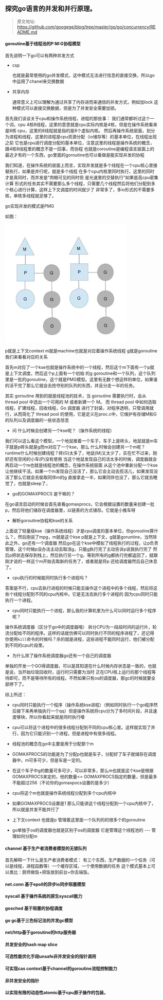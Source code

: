## 探究go语言的并发和并行原理。
> 原文地址: https://github.com/googege/blog/tree/master/go/go/concurrency/README.md

#### goroutine基于线程池的P:M:G协程模型
首先说明一下go可以有两种并发方式
- csp

    也就是最常使用的go并发模式，这中模式无法进行信息的直接交换，所以go中运用了chanel来交换数据
- 共享内存

    通常意义上可以理解为通过共享了内存进而来通信的并发方式，例如加lock
    这种模式可以直接交换数据，但是为了并发安全需要加锁。

首先我们谈谈关于cpu和操作系统线程，进程的那些事：
我们通常都听过这个一个词，cpu 4核8线程，这里的意思就是cpu实际内核是4核，但是在操作系统看来是8核
cpu，这里的8线程就是指的是8个虚拟内核。
然后再操作系统层面，划分为进程和线程，这里的进程是cpu资源分配（io储存等）的基本单位，在线程出现之前
它也是cpu进行调度分配的基本单位，注意这里的线程是操作系统的概念，跟4核8线程里的概念不是一回事，而协程
也就是coroutine是编程语言层面上的最近才有的一个东西，go里面的goroutine也可以看做是能实现并发的协程

我们知道，在操作系统的层面上而言，实现并发就是多个线程在一个cpu核心里接替执行，如果是并行呢，就是多个线程
在多个cpu内核里同时执行，这里的同时才是真同时，而并发是"肉眼可见的同时但 是光速里的交替执行"如果是高cpu密集计算
形式的任务其实不需要那么多个线程，只需要几个线程然后将他们分配到多个核心进行计算，这样上下文调度的时间就少了
非常多了，多io形式的不需要多核，单核多线程就足够了。

go实现并发的模式是PMG

如图：

![go-goroutine](./go-goroutine.jpg)

p就是上下文context m就是machine也就是对应着操作系统线程 g就是goroutine 我们来看看对应的关系

首先m对应了一个kse也就是操作系统中的一个线程，然后这个m下面有一个p就是上下文调度，然后这个p上面有一个初始
的g goroutine和一个队列，这个队列里是一批的goroutine，这个就是PMG模型。这里有无数个想这样的单位，如果谁
的活干完了那么它就会去抢夺别的队列的东西，并且分走一半的任务。

其实 goroutine 用到的就是线程池的技术，当 goroutine 需要执行时，会从 thread pool 中选出一个可用的 M 或者新建一个 M。
而 thread pool 中如何选取线程，扩建线程，回收线程，Go 调度器 进行了封装，对程序透明，只管调用就行，从而简化了
thread pool 的使用，它是定义在proc.c中，它维护有存储M和G的队列以及调度器的一些状态信息

- 问 什么时候会创建另一个kse呢？（操作系统的线程）

我们可以这么看这个模型，一个地鼠推着一个车子，车子上是砖头，地鼠就是m车子就是p砖头就是g而m对应了一个kse，那么
什么时候会创建另一个m呢？runtime什么时候创建线程？砖(G)太多了，地鼠(M)又太少了，实在忙不过来，刚好还有空闲的小车(P)没有使用 当这个地鼠发现自己的活太多的时候，调度器就会再启动一个m也就是线程池的概念，在操作系统层面
从这个池中重新分配一个kse让他继续干活。如果一个m发现自己没活了，那么它会主动去揽活儿，如果发现没活了那么它就会去偷取同伴m的g
直接拿走一半，如果同伴也没了，那么它就去睡觉了，也就是sleep了，

- go的GOMAXPROCS 是干嘛的？

在go语言启动的时候会首先查看gomaxprocs，它会根据设置的数量来创建一批p，然后将他们储存在调度器里，以链表的方式储存。它就是小推车呀

- 解析goroutine协程和kse的关系

上面说了轻量级kse（操作系统线程）才是cpu调度的基本单位，你goroutine算什么？，然后刚说了mpg，m就是这个kse p就是上下文，g就是goruntine，当然除此之外，go还有一个调度器
然后go在这个kse中模拟了线程执行的过程，让p负责管理，这个时候p没办法主动去取消g，只能g执行完了主动告诉p说我执行完了
然后p把状态保存到栈上，然后执行另一个g，等到所有的g都执行完都返回了，就跟刚才说的一样这个m开始去取新的任务了，或者就是将p
还给调度器然后自己休息了。

- cpu执行的时候能同时执行多个进程吗？

答案是不行，cpu去执行进程的时候只能去操作这个进程中的多个线程，然后将这些个线程分配到不同的cpu内核中。它是无法去执行多个进程的
因为cpu同时只能执行一个进程。
- cpu同时只能执行一个进程，那么我的计算机里为什么可以同时运行多个程序呢？

操作系统调度器（区分于go中的调度器哦） 拆分CPU为一段段时间的运行片，轮流分配给不同的程序。这样的话就仿佛可以同时执行不同的程序进程了，还记得
你使用`kill`命令的时候吗？杀的就是进程，这些进程不能同时运行，他们被分配到不同的cpu片段里。

- 为什么除了操作系统调度器go还有一个自己的调度器

单独的开发一个GO得调度器，可以是其知道在什么时候内存状态是一致的，也就是说，当开始垃圾回收时，运行时只需要为当时
正在CPU核上运行的那个线程等待即可，而不是等待所有的线程。不然如果只有os的调度器，那gc的时候就要全部停下了。

综上所述：

- cpu同时只能执行一个程序（操作系统kse进程）（例如同时执行一个go程序然后接下来再单独执行一个qq）但是操作系统将cpu分为了多时间片段，并且速度够快，所以你看起来就是同时执行喽

- cpu可以将这个进程中的很多线程分配到不同的cpu核心里。这样就实现了并行，因为它只能识别一个进程，但是进程中有很多线程。

- 线程池的概念在go中主要是用于分配那个m

- GOMAXPROCS的功能是为了分配p也就是车子，分配好了车子就储存在调度器中，m可多可少，但是车是一定的。

- 在这个车子中g的数量可多可少，可以非常多，那么m也就是这个kse是根据GOMAXPROCS来定的，他的数量<= GOMAXPROCS指定的数量，但是最多不能超过256（不论你的gomaxpocs设置的是多少）

- cpu将这个m也就是操作系统线程分配到多个cpu内核中

- 如果GOMAXPROCS设置是1 那么只能讲这个线程分配到一个cpu内核中了，所以就是并发不能并行了

- 上下文context 也就是p 管理着这里面一个队列的的很多个的goroutine

- go单独于os的调度器也就是区别于os的调度器 它是管理这个线程池的  --- 管理如何分配m

#### channel 基于生产者消费者模型的无锁队列
首先解释一下什么是生产者消费者模式：
有三个东西，生产数据的一个任务（可以是线程，进程函数等）一个缓存区域，一个使用数据的任务
这个模式基本上可以类比：厨师做饭+把饭放到前台+你去端饭。

#### net.conn 基于epoll的异步io同步阻塞模型
#### syscall 基于操作系统的原生syscall能力
#### gosched 基于阻塞的协程调度
#### go gc基于三色标记法的并发gc模型
#### net/http基于goroutine的http服务器
#### 并发安全的hash map slice
#### 可选性能优化手段unsafe非并发安全的指针调用
#### 可实现cas context基于channel的goroutine流程控制能力
#### 非并发安全的指针
#### 以实现有限的动态性atomic基于cpu原子操作的包装，